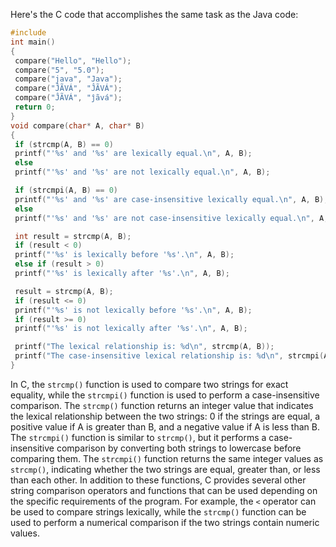 Here's the C code that accomplishes the same task as the Java code:
```c
#include 
int main()
{
 compare("Hello", "Hello");
 compare("5", "5.0");
 compare("java", "Java");
 compare("ĴÃVÁ", "ĴÃVÁ");
 compare("ĴÃVÁ", "ĵãvá");
 return 0;
}
void compare(char* A, char* B)
{
 if (strcmp(A, B) == 0)
 printf("'%s' and '%s' are lexically equal.\n", A, B);
 else
 printf("'%s' and '%s' are not lexically equal.\n", A, B);

 if (strcmpi(A, B) == 0)
 printf("'%s' and '%s' are case-insensitive lexically equal.\n", A, B);
 else
 printf("'%s' and '%s' are not case-insensitive lexically equal.\n", A, B);

 int result = strcmp(A, B);
 if (result < 0)
 printf("'%s' is lexically before '%s'.\n", A, B);
 else if (result > 0)
 printf("'%s' is lexically after '%s'.\n", A, B);

 result = strcmp(A, B);
 if (result <= 0)
 printf("'%s' is not lexically before '%s'.\n", A, B);
 if (result >= 0)
 printf("'%s' is not lexically after '%s'.\n", A, B);

 printf("The lexical relationship is: %d\n", strcmp(A, B));
 printf("The case-insensitive lexical relationship is: %d\n", strcmpi(A, B));
}
```
In C, the `strcmp()` function is used to compare two strings for exact equality, while the `strcmpi()` function is used to perform a case-insensitive comparison. The `strcmp()` function returns an integer value that indicates the lexical relationship between the two strings: 0 if the strings are equal, a positive value if A is greater than B, and a negative value if A is less than B.
The `strcmpi()` function is similar to `strcmp()`, but it performs a case-insensitive comparison by converting both strings to lowercase before comparing them. The `strcmpi()` function returns the same integer values as `strcmp()`, indicating whether the two strings are equal, greater than, or less than each other.
In addition to these functions, C provides several other string comparison operators and functions that can be used depending on the specific requirements of the program. For example, the `<` operator can be used to compare strings lexically, while the `strcmp()` function can be used to perform a numerical comparison if the two strings contain numeric values.

